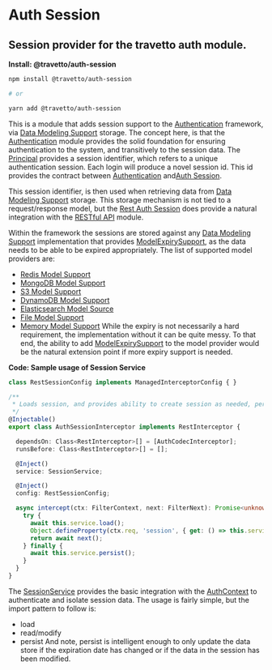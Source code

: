 <!-- This file was generated by @travetto/doc and should not be modified directly -->
<!-- Please modify https://github.com/travetto/travetto/tree/main/module/auth-session/DOC.tsx and execute "npx trv doc" to rebuild -->
# Auth Session

## Session provider for the travetto auth module.

**Install: @travetto/auth-session**
```bash
npm install @travetto/auth-session

# or

yarn add @travetto/auth-session
```

This is a module that adds session support to the [Authentication](https://github.com/travetto/travetto/tree/main/module/auth#readme "Authentication scaffolding for the Travetto framework") framework, via [Data Modeling Support](https://github.com/travetto/travetto/tree/main/module/model#readme "Datastore abstraction for core operations.") storage.  The concept here, is that the [Authentication](https://github.com/travetto/travetto/tree/main/module/auth#readme "Authentication scaffolding for the Travetto framework") module provides the solid foundation for ensuring authentication to the system, and transitively to the session data. The [Principal](https://github.com/travetto/travetto/tree/main/module/auth/src/types/principal.ts#L8) provides a session identifier, which refers to a unique authentication session.  Each login will produce a novel session id.  This id provides the contract between [Authentication](https://github.com/travetto/travetto/tree/main/module/auth#readme "Authentication scaffolding for the Travetto framework") and[Auth Session](https://github.com/travetto/travetto/tree/main/module/auth-session#readme "Session provider for the travetto auth module.").  

This session identifier, is then used when retrieving data from [Data Modeling Support](https://github.com/travetto/travetto/tree/main/module/model#readme "Datastore abstraction for core operations.") storage. This storage mechanism is not tied to a request/response model, but the [Rest Auth Session](https://github.com/travetto/travetto/tree/main/module/auth-rest-session#readme "Rest authentication session integration support for the Travetto framework") does provide a natural integration with the [RESTful API](https://github.com/travetto/travetto/tree/main/module/rest#readme "Declarative api for RESTful APIs with support for the dependency injection module.") module.   

Within the framework the sessions are stored against any [Data Modeling Support](https://github.com/travetto/travetto/tree/main/module/model#readme "Datastore abstraction for core operations.") implementation that provides [ModelExpirySupport](https://github.com/travetto/travetto/tree/main/module/model/src/service/expiry.ts), as the data needs to be able to be expired appropriately.  The list of supported model providers are:
   *  [Redis Model Support](https://github.com/travetto/travetto/tree/main/module/model-redis#readme "Redis backing for the travetto model module.")
   *  [MongoDB Model Support](https://github.com/travetto/travetto/tree/main/module/model-mongo#readme "Mongo backing for the travetto model module.")
   *  [S3 Model Support](https://github.com/travetto/travetto/tree/main/module/model-s3#readme "S3 backing for the travetto model module.")
   *  [DynamoDB Model Support](https://github.com/travetto/travetto/tree/main/module/model-dynamodb#readme "DynamoDB backing for the travetto model module.")
   *  [Elasticsearch Model Source](https://github.com/travetto/travetto/tree/main/module/model-elasticsearch#readme "Elasticsearch backing for the travetto model module, with real-time modeling support for Elasticsearch mappings.")
   *  [File Model Support](https://github.com/travetto/travetto/tree/main/module/model-file#readme "File system backing for the travetto model module.")
   *  [Memory Model Support](https://github.com/travetto/travetto/tree/main/module/model-memory#readme "Memory backing for the travetto model module.")
While the expiry is not necessarily a hard requirement, the implementation without it can be quite messy.  To that end, the ability to add [ModelExpirySupport](https://github.com/travetto/travetto/tree/main/module/model/src/service/expiry.ts) to the model provider would be the natural extension point if more expiry support is needed.

**Code: Sample usage of Session Service**
```typescript
class RestSessionConfig implements ManagedInterceptorConfig { }

/**
 * Loads session, and provides ability to create session as needed, persists when complete.
 */
@Injectable()
export class AuthSessionInterceptor implements RestInterceptor {

  dependsOn: Class<RestInterceptor>[] = [AuthCodecInterceptor];
  runsBefore: Class<RestInterceptor>[] = [];

  @Inject()
  service: SessionService;

  @Inject()
  config: RestSessionConfig;

  async intercept(ctx: FilterContext, next: FilterNext): Promise<unknown> {
    try {
      await this.service.load();
      Object.defineProperty(ctx.req, 'session', { get: () => this.service.getOrCreate() });
      return await next();
    } finally {
      await this.service.persist();
    }
  }
}
```

The [SessionService](https://github.com/travetto/travetto/tree/main/module/auth-session/src/service.ts#L16) provides the basic integration with the [AuthContext](https://github.com/travetto/travetto/tree/main/module/auth/src/context.ts#L16) to authenticate and isolate session data.  The usage is fairly simple, but the import pattern to follow is:
   *  load
   *  read/modify
   *  persist
And note, persist is intelligent enough to only update the data store if the expiration date has changed or if the data in the session has been modified.
